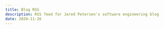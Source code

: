 ```yaml
---
title: Blog RSS
description: RSS feed for Jared Petersen's software engineering blog
date: 2020-11-26
---
```

